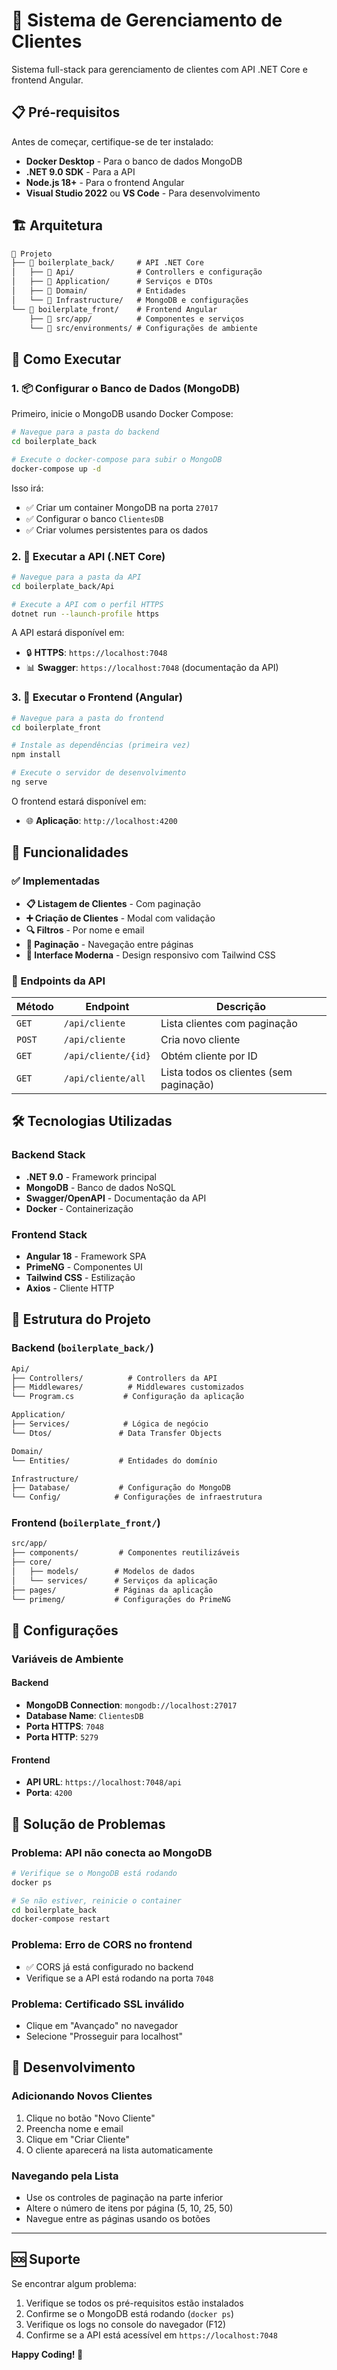 # 🚀 Sistema de Gerenciamento de Clientes

Sistema full-stack para gerenciamento de clientes com API .NET Core e frontend Angular.

## 📋 Pré-requisitos

Antes de começar, certifique-se de ter instalado:

- **Docker Desktop** - Para o banco de dados MongoDB
- **.NET 9.0 SDK** - Para a API
- **Node.js 18+** - Para o frontend Angular
- **Visual Studio 2022** ou **VS Code** - Para desenvolvimento

## 🏗️ Arquitetura

``` md
📁 Projeto
├── 📁 boilerplate_back/     # API .NET Core
│   ├── 📁 Api/              # Controllers e configuração
│   ├── 📁 Application/      # Serviços e DTOs
│   ├── 📁 Domain/           # Entidades
│   └── 📁 Infrastructure/   # MongoDB e configurações
└── 📁 boilerplate_front/    # Frontend Angular
    ├── 📁 src/app/          # Componentes e serviços
    └── 📁 src/environments/ # Configurações de ambiente
```

## 🚀 Como Executar

### 1. 📦 Configurar o Banco de Dados (MongoDB)

Primeiro, inicie o MongoDB usando Docker Compose:

```bash
# Navegue para a pasta do backend
cd boilerplate_back

# Execute o docker-compose para subir o MongoDB
docker-compose up -d
```

Isso irá:

- ✅ Criar um container MongoDB na porta `27017`
- ✅ Configurar o banco `ClientesDB`
- ✅ Criar volumes persistentes para os dados

### 2. 🔧 Executar a API (.NET Core)

```bash
# Navegue para a pasta da API
cd boilerplate_back/Api

# Execute a API com o perfil HTTPS
dotnet run --launch-profile https
```

A API estará disponível em:

- 🔒 **HTTPS**: `https://localhost:7048`
- 📊 **Swagger**: `https://localhost:7048` (documentação da API)

### 3. 🎨 Executar o Frontend (Angular)

```bash
# Navegue para a pasta do frontend
cd boilerplate_front

# Instale as dependências (primeira vez)
npm install

# Execute o servidor de desenvolvimento
ng serve
```

O frontend estará disponível em:

- 🌐 **Aplicação**: `http://localhost:4200`

## 🎯 Funcionalidades

### ✅ Implementadas

- **📋 Listagem de Clientes** - Com paginação
- **➕ Criação de Clientes** - Modal com validação
- **🔍 Filtros** - Por nome e email
- **📄 Paginação** - Navegação entre páginas
- **🎨 Interface Moderna** - Design responsivo com Tailwind CSS

### 🔄 Endpoints da API

| Método | Endpoint | Descrição |
|--------|----------|-----------|
| `GET` | `/api/cliente` | Lista clientes com paginação |
| `POST` | `/api/cliente` | Cria novo cliente |
| `GET` | `/api/cliente/{id}` | Obtém cliente por ID |
| `GET` | `/api/cliente/all` | Lista todos os clientes (sem paginação) |

## 🛠️ Tecnologias Utilizadas

### Backend Stack

- **.NET 9.0** - Framework principal
- **MongoDB** - Banco de dados NoSQL
- **Swagger/OpenAPI** - Documentação da API
- **Docker** - Containerização

### Frontend Stack

- **Angular 18** - Framework SPA
- **PrimeNG** - Componentes UI
- **Tailwind CSS** - Estilização
- **Axios** - Cliente HTTP

## 📁 Estrutura do Projeto

### Backend (`boilerplate_back/`)

``` md
Api/
├── Controllers/          # Controllers da API
├── Middlewares/          # Middlewares customizados
└── Program.cs           # Configuração da aplicação

Application/
├── Services/            # Lógica de negócio
└── Dtos/               # Data Transfer Objects

Domain/
└── Entities/           # Entidades do domínio

Infrastructure/
├── Database/           # Configuração do MongoDB
└── Config/            # Configurações de infraestrutura
```

### Frontend (`boilerplate_front/`)

``` md
src/app/
├── components/         # Componentes reutilizáveis
├── core/
│   ├── models/        # Modelos de dados
│   └── services/      # Serviços da aplicação
├── pages/             # Páginas da aplicação
└── primeng/           # Configurações do PrimeNG
```

## 🔧 Configurações

### Variáveis de Ambiente

#### Backend

- **MongoDB Connection**: `mongodb://localhost:27017`
- **Database Name**: `ClientesDB`
- **Porta HTTPS**: `7048`
- **Porta HTTP**: `5279`

#### Frontend

- **API URL**: `https://localhost:7048/api`
- **Porta**: `4200`

## 🐛 Solução de Problemas

### Problema: API não conecta ao MongoDB

```bash
# Verifique se o MongoDB está rodando
docker ps

# Se não estiver, reinicie o container
cd boilerplate_back
docker-compose restart
```

### Problema: Erro de CORS no frontend

- ✅ CORS já está configurado no backend
- Verifique se a API está rodando na porta `7048`

### Problema: Certificado SSL inválido

- Clique em "Avançado" no navegador
- Selecione "Prosseguir para localhost"

## 📝 Desenvolvimento

### Adicionando Novos Clientes

1. Clique no botão "Novo Cliente"
2. Preencha nome e email
3. Clique em "Criar Cliente"
4. O cliente aparecerá na lista automaticamente

### Navegando pela Lista

- Use os controles de paginação na parte inferior
- Altere o número de itens por página (5, 10, 25, 50)
- Navegue entre as páginas usando os botões
  
---

## 🆘 Suporte

Se encontrar algum problema:

1. Verifique se todos os pré-requisitos estão instalados
2. Confirme se o MongoDB está rodando (`docker ps`)
3. Verifique os logs no console do navegador (F12)
4. Confirme se a API está acessível em `https://localhost:7048`

**Happy Coding! 🎉**
